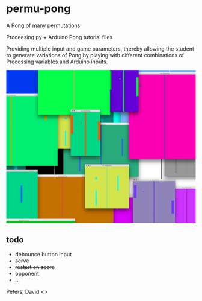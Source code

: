 # permu-pong

A Pong of many permutations

Proceesing.py + Arduino Pong tutorial files

Providing multiple input and game parameters, thereby allowing the student to generate variations of Pong by playing with different combinations of Processing variables and Arduino inputs.

![](screenshot.png)

## todo

* debounce button input
* ~~serve~~
* ~~restart on score~~
* opponent
* ...

Peters, David <>
